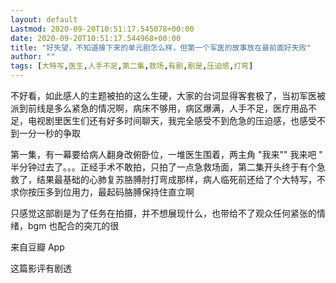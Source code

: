 ```yaml
---
layout: default
Lastmod: 2020-09-20T10:51:17.545078+00:00
date: 2020-09-20T10:51:17.544968+00:00
title: "好失望，不知道接下来的单元剧怎么样，但第一个军医的故事放在最前面好失败"
author: ""
tags: [大特写,医生,人手不足,第二集,救场,有剧,剧是,压迫感,打弯]
---
```


不好看，如此感人的主题被拍的这么生硬，大家的台词显得客套极了，当初军医被派到前线是多么紧急的情况啊，病床不够用，病区爆满，人手不足，医疗用品不足，电视剧里医生们还有好多时间聊天，我完全感受不到危急的压迫感，也感受不到一分一秒的争取

第一集，有一幕要给病人翻身改俯卧位，一堆医生围着，两主角 "我来"" 我来吧 " 半分钟过去了。。。正经手术不敢拍，只拍了一点急救场面，第二集开头终于有个急救了，结果最基础的心肺复苏胳膊肘打弯成那样，病人临死前还给了个大特写，不求你按压多到位用力，最起码胳膊保持住直立啊

只感觉这部剧是为了任务在拍摄，并不想展现什么，也带给不了观众任何紧张的情绪，bgm 也配合的突兀的很

来自豆瓣 App

这篇影评有剧透

